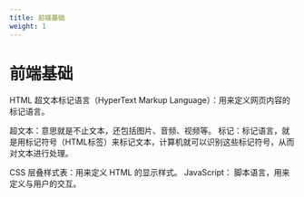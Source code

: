 ```yaml
---
title: 前端基础
weight: 1
---
```


# 前端基础

HTML 超文本标记语言（HyperText Markup Language）：用来定义网页内容的标记语言。

超文本：意思就是不止文本，还包括图片、音频、视频等。
标记：标记语言，就是用标记符号（HTML标签）来标记文本，计算机就可以识别这些标记符号，从而对文本进行处理。

CSS 层叠样式表：用来定义 HTML 的显示样式。
JavaScript： 脚本语言，用来定义与用户的交互。